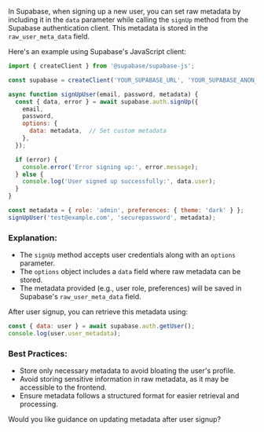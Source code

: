 In Supabase, when signing up a new user, you can set raw metadata by including it in the `data` parameter while calling the `signUp` method from the Supabase authentication client. This metadata is stored in the `raw_user_meta_data` field.

Here's an example using Supabase's JavaScript client:

```javascript
import { createClient } from '@supabase/supabase-js';

const supabase = createClient('YOUR_SUPABASE_URL', 'YOUR_SUPABASE_ANON_KEY');

async function signUpUser(email, password, metadata) {
  const { data, error } = await supabase.auth.signUp({
    email,
    password,
    options: {
      data: metadata,  // Set custom metadata
    },
  });

  if (error) {
    console.error('Error signing up:', error.message);
  } else {
    console.log('User signed up successfully:', data.user);
  }
}

const metadata = { role: 'admin', preferences: { theme: 'dark' } };
signUpUser('test@example.com', 'securepassword', metadata);
```

### Explanation:
- The `signUp` method accepts user credentials along with an `options` parameter.
- The `options` object includes a `data` field where raw metadata can be stored.
- The metadata provided (e.g., user role, preferences) will be saved in Supabase's `raw_user_meta_data` field.

After user signup, you can retrieve this metadata using:

```javascript
const { data: user } = await supabase.auth.getUser();
console.log(user.user_metadata);
```

### Best Practices:
- Store only necessary metadata to avoid bloating the user's profile.
- Avoid storing sensitive information in raw metadata, as it may be accessible to the frontend.
- Ensure metadata follows a structured format for easier retrieval and processing.

Would you like guidance on updating metadata after user signup?